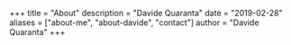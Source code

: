 +++
title = "About"
description = "Davide Quaranta"
date = "2019-02-28"
aliases = ["about-me", "about-davide", "contact"]
author = "Davide Quaranta"
+++


